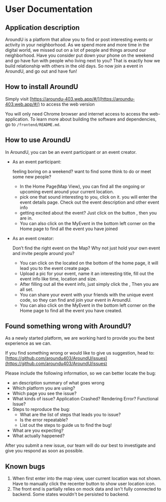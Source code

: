 # User Documentation

## Application description

AroundU is a platform that allow you to find or post interesting events or activity in your neighborhood. As we spend
more and more time in the digital world, we missed out on a lot of people and things around our neighborhood. Have you
consider put down your phone on the weekend and go have fun with people who living next to you? That is exactly how we
build relationship with others in the old days. So now join a event in AroundU, and go out and have fun!

## How to install AroundU

Simply visit [https://aroundu-403.web.app/#/](https://aroundu-403.web.app/#/) to access the web version

You will only need Chrome browser and internet access to access the web-application. To learn more about building the
software and dependencies, go to `/frontend/README.md`.

## How to use AroundU

In AroundU, you can be an event participant or an event creator.

- As an event participant:

  feeling boring on a weekend? want to find some think to do or meet some new people?

    - In the Home Page(Map View), you can find all the ongoing or upcoming event around your current location.
    - pick one that sound interesting to you, click on it. you will enter the event details page. Check out the event
      description and other event info
    - getting excited about the event? Just click on the button <Join Event>, then you are in.
    - You can also click on the MyEvent in the bottom left corner on the Home page to find all the event you have joined
- As an event creator:

  Don’t find the right event on the Map? Why not just hold your own event and invite people around you?

    - You can click on the <Create button> located on the bottom of the home page, it will lead you to the event create
      page.
    - Upload a pic for your event, name it an interesting title, fill out the event info like time, location and size.
    - After filling out all the event info, just simply click the <publish button>, Then you are all set.
    - You can share your event with your friends with the unique event code, so they can find and join your event in
      AroundU.
    - You can also click on the MyEvent in the bottom left corner on the Home page to find all the event you have
      created.

## Found something wrong with AroundU?

As a newly started platform, we are working hard to provide you the best experience as we can.

If you find something wrong or would like to give us suggestion, head
to: [https://github.com/aroundu403/AroundU/issues](https://github.com/aroundu403/AroundU/issues)

Please include the following information, so we can better locate the bug:

- an description summary of what goes wrong
- Which platform you are using?
- Which page you see the issue?
- What kinds of issue? Application Crashed? Rendering Error? Functional Issue?
- Steps to reproduce the bug:
    - What are the list of steps that leads you to issue?
    - Is the error repeatable?
    - List out the steps to guide us to find the bug!
- What are you expecting?
- What actually happened?

After you submit a new issue, our team will do our best to investigate and give you respond as soon as possible.

## Known bugs

1. When first enter into the map view, user current location was not shown. Have to manually click the recenter button
   to show user location icon.
2. The front end is partially relies on mock data and isn't fully connected to backend. Some states wouldn't be
   persisted to backend.